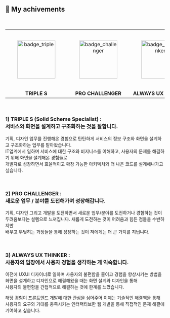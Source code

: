 ## 🚀 My achivements <br />

<br />

<table align="center">
 <tr>
    <td width="200" height="190" align="center">
      <img src="https://github.com/doitchuu/doitchuu/assets/43771772/dfb8f737-626b-4250-89b1-0986dc7ccd12" width="120" style="margin: 30px;" alt="badge_triple" />
    </td>
    <td width="200" height="190" align="center">
      <img src="https://github.com/doitchuu/doitchuu/assets/43771772/ef4043a9-b5a4-48b1-ad16-2f39cbae1994" width="120" style="margin: 30px;" alt="badge_challenger"/>
    </td>
    <td width="200" height="190" align="center">
      <img src="https://github.com/doitchuu/doitchuu/assets/43771772/b82a519f-1de4-4e8f-b39e-4c3a6cc6e8aa" width="120" style="margin: 30px;" alt="badge_ux_thinker"/>
    </td>
 </tr>
 <tr>
    <td align="center">
     <b>TRIPLE S</b>
    </td>
    <td align="center">
      <b> PRO CHALLENGER</b></a>
    </td>
    <td align="center">
      <b> ALWAYS UX THINKER</b></a>
    </td>
 </tr>
</table>


<br />

### 1) TRIPLE S (Solid Scheme Specialist) : <br />서비스와 화면을 설계하고 구조화하는 것을 잘합니다.

기획, 디자인 업무를 진행해온 경험으로 탄탄하게 서비스의 정보 구조와 화면을 설계하고 구조화하는 업무를 맡아왔습니다.<br />
IT업계에서 일하며 서비스에 대한 구조와 비지니스를 이해하고, 사용자의 문제를 해결하기 위해 화면을 설계해온 경험들로<br />
개발자로 성장하면서 효율적이고 확장 가능한 아키텍처와 더 나은 코드를 설계해나가고 싶습니다.<br />

<br />

### 2) PRO CHALLENGER : <br />새로운 업무 / 분야를 도전해가며 성장해갑니다.

기획, 디자인 그리고 개발을 도전하면서 새로운 업무/분야를 도전하거나 경험하는 것이<br />
두려움보다는 설렘으로 느껴집니다. 새롭게 도전하는 것이 어려움과 힘든 점들을 수반하지만<br />
배우고 부딪히는 과정들을 통해 성장하는 것이 저에게는 더 큰 가치를 지닙니다.

<br />

### 3) ALWAYS UX THINKER : <br />사용자의 입장에서 사용자 경험을 생각하는 게 익숙합니다.

이전에 UXUI 디자이너로 일하며 사용자의 불편함을 줄이고 경험을 향상시키는 방법을<br />
화면을 설계하고 디자인으로 해결해왔을 때는 화면 설계와 디자인을 통해<br />
사용자의 불편함을 간접적으로 해결하는 것에 한계를 느꼈습니다.

해당 경험이 프론트엔드 개발에 대한 관심을 심어주어 이제는 기술적인 해결책을 통해<br />
사용자의 요구와 기대를 충족시키는 인터랙티브한 웹 개발을 통해 직접적인 문제 해결에 기여하고 싶습니다.

<br />
